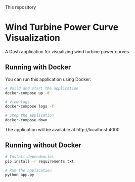This repository 

# Wind Turbine Power Curve Visualization

A Dash application for visualizing wind turbine power curves.

## Running with Docker

You can run this application using Docker:

```bash
# Build and start the application
docker-compose up -d

# View logs
docker-compose logs -f

# Stop the application
docker-compose down
```

The application will be available at http://localhost:4000

## Running without Docker

```bash
# Install dependencies
pip install -r requirements.txt

# Run the application
python app.py
``` 
